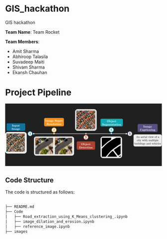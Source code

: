 # GIS_hackathon
GIS hackathon 

__Team Name__: Team Rocket

**Team Members**:
- Amit Sharma
- Abhiroop Talasila
- Suvadeep Maiti
- Shivam Sharma
- Ekansh Chauhan

# Project Pipeline

![alt text](./Images/pipeline.png)

## Code Structure

The code is structured as follows:

```

├── README.md
├── Code
│   ├── Road_extraction_using_K_Means_clustering_.ipynb
│   ├── image_dilation_and_erosion.ipynb
│   ├── reference_image.ipynb
├── images

```

